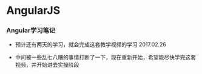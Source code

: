 # AngularJS
### Angular学习笔记
- 预计还有两天的学习，就会完成这套教学视频的学习 2017.02.26

- 中间被一些乱七八糟的事情打断了一下，现在重新开始，希望能尽快学完这套视频，并开始进去实操阶段
